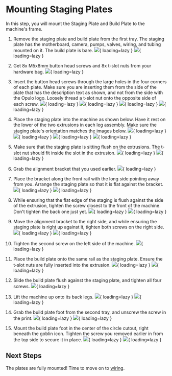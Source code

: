 <!-- markdownlint-disable-file MD045-->
# Mounting Staging Plates

In this step, you will mount the Staging Plate and Build Plate to the machine's frame.

1. Remove the staging plate and build plate from the first tray. The staging plate has the motherboard, camera, pumps, valves, wiring, and tubing mounted on it. The build plate is bare.
  ![](images/staging-plate.JPG){ loading=lazy }
  ![](images/build-plate.JPG){ loading=lazy }

2. Get 8x M5x8mm button head screws and 8x t-slot nuts from your hardware bag.
  ![](images/plate-hardware.JPG){ loading=lazy }

3. Insert the button head screws through the large holes in the four corners of each plate. Make sure you are inserting them from the side of the plate that has the description text as shown, and not from the side with the Opulo logo. Loosely thread a t-slot nut onto the opposite side of each screw.
  ![](images/attaching-plate-hardware-1.JPG){ loading=lazy }
  ![](images/attaching-plate-hardware-2.JPG){ loading=lazy }
  ![](images/attaching-plate-hardware-3.JPG){ loading=lazy }
  ![](images/attaching-plate-hardware-4.JPG){ loading=lazy }

4. Place the staging plate into the machine as shown below. Have it rest on the lower of the two extrusions in each leg assembly. Make sure the staging plate's orientation matches the images below.
  ![](images/drop-in-staging-1.JPG){ loading=lazy }
  ![](images/drop-in-staging-2.JPG){ loading=lazy }
  ![](images/drop-in-staging-3.JPG){ loading=lazy }
  ![](images/drop-in-staging-4.JPG){ loading=lazy }

5. Make sure that the staging plate is sitting flush on the extrusions. The t-slot nut should fit inside the slot in the extrusion.
  ![](images/staging-seat-good.JPG){ loading=lazy }
  ![](images/staging-seat-bad.JPG){ loading=lazy }

6. Grab the alignment bracket that you used earlier.
  ![](images/alignment-bracket.JPG){ loading=lazy }

7. Place the bracket along the front rail with the long side pointing away from you. Arrange the staging plate so that it is flat against the bracket.
  ![](images/staging-align-left-1.JPG){ loading=lazy }
  ![](images/staging-align-left-2.JPG){ loading=lazy }

8. While ensuring that the flat edge of the staging is flush against the side of the extrusion, tighten the screw closest to the front of the machine. Don't tighten the back one just yet.
  ![](images/plate-flush.JPG){ loading=lazy }
  ![](images/staging-left-screw-1.JPG){ loading=lazy }

9. Move the alignment bracket to the right side, and while ensuring the staging plate is right up against it, tighten both screws on the right side.
  ![](images/staging-right-screw-1.JPG){ loading=lazy }
  ![](images/staging-right-screw-2.JPG){ loading=lazy }

10. Tighten the second screw on the left side of the machine.
  ![](images/staging-left-screw-2.JPG){ loading=lazy }

11. Place the build plate onto the same rail as the staging plate. Ensure the t-slot nuts are fully inserted into the extrusion.
  ![](images/drop-in-build-1.JPG){ loading=lazy }
  ![](images/drop-in-build-2.JPG){ loading=lazy }

12. Slide the build plate flush against the staging plate, and tighten all four screws.
  ![](images/build-alignment.JPG){ loading=lazy }

13. Lift the machine up onto its back legs.
  ![](images/machine-lift.JPG){ loading=lazy }
  ![](images/machine-lift-2.JPG){ loading=lazy }

14. Grab the build plate foot from the second tray, and unscrew the screw in the print.
  ![](images/build-foot.JPG){ loading=lazy }
  ![](images/build-foot-separated.JPG){ loading=lazy }

15. Mount the build plate foot in the center of the circle cutout, right beneath the goblin icon. Tighten the screw you removed earlier in from the top side to secure it in place.
  ![](images/mount-build-foot-1.JPG){ loading=lazy }
  ![](images/mount-build-foot-2.JPG){ loading=lazy }

## Next Steps

The plates are fully mounted! Time to move on to [wiring](../wiring/index.md).
